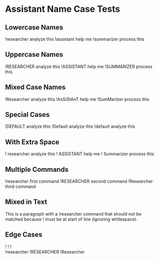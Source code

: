 # Assistant Name Case Tests

## Lowercase Names
!researcher analyze this
!assistant help me
!summarizer process this

## Uppercase Names
!RESEARCHER analyze this
!ASSISTANT help me
!SUMMARIZER process this

## Mixed Case Names
!Researcher analyze this
!AsSiStAnT help me
!SumMarIzer process this

## Special Cases
!DEFAULT analyze this
!Default analyze this
!default analyze this

## With Extra Space
!  researcher   analyze this
!  ASSISTANT   help me
!  Summarizer   process this

## Multiple Commands
!researcher first command
!RESEARCHER second command
!Researcher third command

## Mixed in Text
This is a paragraph with a !researcher command
that should not be matched because ! must be
at start of line (ignoring whitespace).

## Edge Cases
!
! 
!  
!researcher
!RESEARCHER
!Researcher
